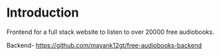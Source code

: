 # Introduction
Frontend for a full stack website to listen to over 20000 free audiobooks.


Backend- https://github.com/mayank12gt/free-audiobooks-backend



